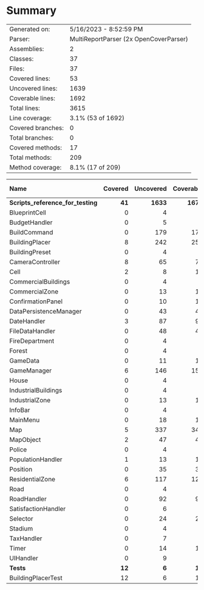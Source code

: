﻿# Summary
|||
|:---|:---|
| Generated on: | 5/16/2023 - 8:52:59 PM |
| Parser: | MultiReportParser (2x OpenCoverParser) |
| Assemblies: | 2 |
| Classes: | 37 |
| Files: | 37 |
| Covered lines: | 53 |
| Uncovered lines: | 1639 |
| Coverable lines: | 1692 |
| Total lines: | 3615 |
| Line coverage: | 3.1% (53 of 1692) |
| Covered branches: | 0 |
| Total branches: | 0 |
| Covered methods: | 17 |
| Total methods: | 209 |
| Method coverage: | 8.1% (17 of 209) |

|**Name**|**Covered**|**Uncovered**|**Coverable**|**Total**|**Line coverage**|**Covered**|**Total**|**Branch coverage**|**Covered**|**Total**|**Method coverage**|
|:---|---:|---:|---:|---:|---:|---:|---:|---:|---:|---:|---:|
|**Scripts_reference_for_testing**|**41**|**1633**|**1674**|**3555**|**2.4%**|**0**|**0**|****|**15**|**206**|**7.2%**|
|BlueprintCell|0|4|4|18|0%|0|0||0|2|0%|
|BudgetHandler|0|5|5|27|0%|0|0||0|2|0%|
|BuildCommand|0|179|179|288|0%|0|0||0|15|0%|
|BuildingPlacer|8|242|250|658|3.2%|0|0||2|19|10.5%|
|BuildingPreset|0|4|4|24|0%|0|0||0|2|0%|
|CameraController|8|65|73|117|10.9%|0|0||1|8|12.5%|
|Cell|2|8|10|27|20%|0|0||5|15|33.3%|
|CommercialBuildings|0|4|4|18|0%|0|0||0|2|0%|
|CommercialZone|0|13|13|34|0%|0|0||0|4|0%|
|ConfirmationPanel|0|10|10|30|0%|0|0||0|3|0%|
|DataPersistenceManager|0|43|43|92|0%|0|0||0|9|0%|
|DateHandler|3|87|90|156|3.3%|0|0||1|13|7.6%|
|FileDataHandler|0|48|48|100|0%|0|0||0|3|0%|
|FireDepartment|0|4|4|18|0%|0|0||0|2|0%|
|Forest|0|4|4|18|0%|0|0||0|2|0%|
|GameData|0|11|11|78|0%|0|0||0|1|0%|
|GameManager|6|146|152|235|3.9%|0|0||1|11|9%|
|House|0|4|4|18|0%|0|0||0|2|0%|
|IndustrialBuildings|0|4|4|18|0%|0|0||0|2|0%|
|IndustrialZone|0|13|13|34|0%|0|0||0|4|0%|
|InfoBar|0|4|4|23|0%|0|0||0|2|0%|
|MainMenu|0|18|18|47|0%|0|0||0|4|0%|
|Map|5|337|342|529|1.4%|0|0||1|16|6.2%|
|MapObject|2|47|49|75|4%|0|0||1|9|11.1%|
|Police|0|4|4|20|0%|0|0||0|2|0%|
|PopulationHandler|1|13|14|51|7.1%|0|0||1|5|20%|
|Position|0|35|35|52|0%|0|0||0|9|0%|
|ResidentialZone|6|117|123|426|4.8%|0|0||2|8|25%|
|Road|0|4|4|19|0%|0|0||0|2|0%|
|RoadHandler|0|92|92|134|0%|0|0||0|13|0%|
|SatisfactionHandler|0|6|6|26|0%|0|0||0|2|0%|
|Selector|0|24|24|49|0%|0|0||0|4|0%|
|Stadium|0|4|4|20|0%|0|0||0|2|0%|
|TaxHandler|0|7|7|25|0%|0|0||0|3|0%|
|Timer|0|14|14|25|0%|0|0||0|2|0%|
|UIHandler|0|9|9|26|0%|0|0||0|2|0%|
|**Tests**|**12**|**6**|**18**|**60**|**66.6%**|**0**|**0**|****|**2**|**3**|**66.6%**|
|BuildingPlacerTest|12|6|18|60|66.6%|0|0||2|3|66.6%|
